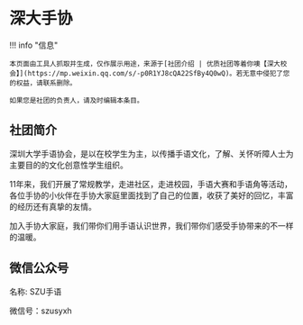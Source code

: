 # 深大手协

!!! info "信息"

    本页面由工具人抓取并生成，仅作展示用途，来源于[社团介绍 | 优质社团等着你噢【深大校会】](https://mp.weixin.qq.com/s/-p0R1YJ8cQA22SfBy4Q0wQ)。若无意中侵犯了您的权益，请联系删除。
    
    如果您是社团的负责人，请及时编辑本条目。
    
## 社团简介
深圳大学手语协会，是以在校学生为主，以传播手语文化，了解、关怀听障人士为主要目的的文化创意性学生组织。

11年来，我们开展了常规教学，走进社区，走进校园，手语大赛和手语角等活动，各位手协的小伙伴在手协大家庭里面找到了自己的位置，收获了美好的回忆，丰富的经历还有真挚的友情。

加入手协大家庭，我们带你们用手语认识世界，我们带你们感受手协带来的不一样的温暖。

## 微信公众号
名称: SZU手语

微信号：szusyxh
